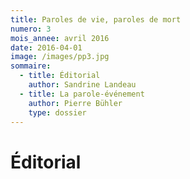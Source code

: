 ```yaml
---
title: Paroles de vie, paroles de mort
numero: 3
mois_annee: avril 2016
date: 2016-04-01
image: /images/pp3.jpg
sommaire:
  - title: Éditorial
    author: Sandrine Landeau
  - title: La parole-événement
    author: Pierre Bühler
    type: dossier
---
```


# Éditorial


